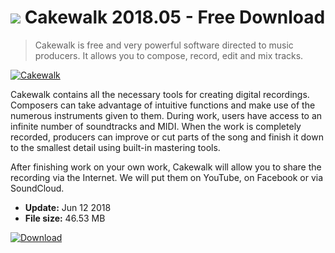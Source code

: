 # ![](https://cdn.softexe.net/static/icon/win.gif) Cakewalk 2018.05 - Free Download

> Cakewalk is free and very powerful software directed to music producers. It allows you to compose, record, edit and mix tracks.

[![Cakewalk](https://gallery.dpcdn.pl/imgc/Tools/82993/g_-_420x350_1.5_-_x3a6290eb-0da6-4ed0-9ba4-684f1a3e477e.jpg)](https://softexe.net/win/multimedia/audio-sound/cakewalk:pRpba.html)

Cakewalk contains all the necessary tools for creating digital recordings. Composers can take advantage of intuitive functions and make use of the numerous instruments given to them. During work, users have access to an infinite number of soundtracks and MIDI. When the work is completely recorded, producers can improve or cut parts of the song and finish it down to the smallest detail using built-in mastering tools.
 
 After finishing work on your own work, Cakewalk will allow you to share the recording via the Internet. We will put them on YouTube, on Facebook or via SoundCloud.


- **Update:** Jun 12 2018
- **File size:** 46.53 MB

[![Download](https://cdn.softexe.net/static/img/download.png)](https://softexe.net/win/multimedia/audio-sound/cakewalk:pRpba.html)

